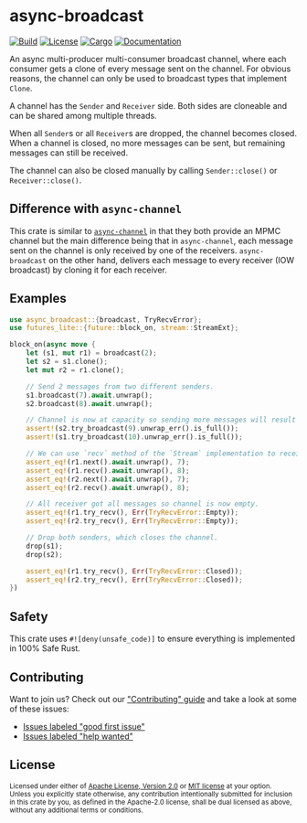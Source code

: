 # async-broadcast

[![Build](https://github.com/smol-rs/async-broadcast/workflows/Build%20and%20test/badge.svg)](
https://github.com/smol-rs/async-broadcast/actions)
[![License](https://img.shields.io/badge/license-Apache--2.0_OR_MIT-blue.svg)](
https://github.com/smol-rs/async-broadcast)
[![Cargo](https://img.shields.io/crates/v/async-broadcast.svg)](
https://crates.io/crates/async-broadcast)
[![Documentation](https://docs.rs/async-broadcast/badge.svg)](
https://docs.rs/async-broadcast)

An async multi-producer multi-consumer broadcast channel, where each consumer gets a clone of every
message sent on the channel. For obvious reasons, the channel can only be used to broadcast types
that implement `Clone`.

A channel has the `Sender` and `Receiver` side. Both sides are cloneable and can be shared
among multiple threads.

When all `Sender`s or all `Receiver`s are dropped, the channel becomes closed. When a channel is
closed, no more messages can be sent, but remaining messages can still be received.

The channel can also be closed manually by calling `Sender::close()` or
`Receiver::close()`.

## Difference with `async-channel`

This crate is similar to [`async-channel`] in that they both provide an MPMC channel but the main
difference being that in `async-channel`, each message sent on the channel is only received by one
of the receivers. `async-broadcast` on the other hand, delivers each message to every receiver
(IOW broadcast) by cloning it for each receiver.

[`async-channel`]: https://crates.io/crates/async-channel

## Examples

```rust
use async_broadcast::{broadcast, TryRecvError};
use futures_lite::{future::block_on, stream::StreamExt};

block_on(async move {
    let (s1, mut r1) = broadcast(2);
    let s2 = s1.clone();
    let mut r2 = r1.clone();

    // Send 2 messages from two different senders.
    s1.broadcast(7).await.unwrap();
    s2.broadcast(8).await.unwrap();

    // Channel is now at capacity so sending more messages will result in an error.
    assert!(s2.try_broadcast(9).unwrap_err().is_full());
    assert!(s1.try_broadcast(10).unwrap_err().is_full());

    // We can use `recv` method of the `Stream` implementation to receive messages.
    assert_eq!(r1.next().await.unwrap(), 7);
    assert_eq!(r1.recv().await.unwrap(), 8);
    assert_eq!(r2.next().await.unwrap(), 7);
    assert_eq!(r2.recv().await.unwrap(), 8);

    // All receiver got all messages so channel is now empty.
    assert_eq!(r1.try_recv(), Err(TryRecvError::Empty));
    assert_eq!(r2.try_recv(), Err(TryRecvError::Empty));

    // Drop both senders, which closes the channel.
    drop(s1);
    drop(s2);

    assert_eq!(r1.try_recv(), Err(TryRecvError::Closed));
    assert_eq!(r2.try_recv(), Err(TryRecvError::Closed));
})
```

## Safety
This crate uses ``#![deny(unsafe_code)]`` to ensure everything is implemented in
100% Safe Rust.

## Contributing
Want to join us? Check out our ["Contributing" guide][contributing] and take a
look at some of these issues:

- [Issues labeled "good first issue"][good-first-issue]
- [Issues labeled "help wanted"][help-wanted]

[contributing]: https://github.com/smol-rs/async-broadcast/blob/master/.github/CONTRIBUTING.md
[good-first-issue]: https://github.com/smol-rs/async-broadcast/labels/good%20first%20issue
[help-wanted]: https://github.com/smol-rs/async-broadcast/labels/help%20wanted

## License

<sup>
Licensed under either of <a href="LICENSE-APACHE">Apache License, Version
2.0</a> or <a href="LICENSE-MIT">MIT license</a> at your option.
</sup>

<br/>

<sub>
Unless you explicitly state otherwise, any contribution intentionally submitted
for inclusion in this crate by you, as defined in the Apache-2.0 license, shall
be dual licensed as above, without any additional terms or conditions.
</sub>
